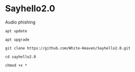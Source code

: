 # Sayhello2.0
Audio phishing 

`apt update `

`apt upgrade `

`git clone https://github.com/White-Heaven/Sayhello2.0.git `

`cd sayhello2.0 `

`chmod +x * `



